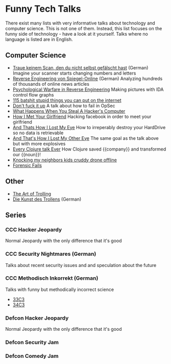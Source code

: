 # Funny Tech Talks
There exist many lists with very informative talks about technology and computer science.
This is not one of them.
Instead, this list focuses on the funny side of technology - have a look at it yourself.
Talks where no language is listed are in English.

## Computer Science
- [Traue keinem Scan, den du nicht selbst gefälscht hast](https://www.youtube.com/watch?v=7FeqF1-Z1g0) (German)
Imagine your scanner starts changing numbers and letters
- [Reverse Engineering von Spiegel-Online](https://www.youtube.com/watch?v=-YpwsdRKt8Q) (German)
Analyzing hundreds of thousands of online news articles
- [Psychological Warfare in Reverse Engineering](https://www.youtube.com/watch?v=HlUe0TUHOIc)
Making pictures with IDA control flow graphs
- [115 batshit stupid things you can put on the internet](https://www.youtube.com/watch?v=5xJXJ9pTihM)
- [Don't fuck it up](https://www.youtube.com/watch?v=J1q4Ir2J8P8)
A talk about how to fail in OpSec
- [What Happens When You Steal A Hacker's Computer](https://www.youtube.com/watch?v=Jwpg-AwJ0Jc)
- [How I Met Your Girlfriend](https://www.youtube.com/watch?v=_pQ4_AH6vks)
Hacking facebook in order to meet your girlfriend
- [And Thats How I Lost My Eye](https://www.youtube.com/watch?v=Tr7qnX3S2KA)
How to irreperably destroy your HardDrive so no data is retrievable
- [And That's How I Lost My Other Eye](https://www.youtube.com/watch?v=-bpX8YvNg6Y)
The same goal as the talk above but with more explosives
- [Every Clojure talk Ever](https://www.youtube.com/watch?v=jlPaby7suOc)
How Clojure saved {{company}} and transformed our {{noun}}!
- [Knocking my neighbors kids cruddy drone offline](https://www.youtube.com/watch?v=5CzURm7OpAA)
- [Forensic Fails](https://www.youtube.com/watch?v=NG9Cg_vBKOg)


## Other
- [The Art of Trolling](https://www.youtube.com/watch?v=AHqGV5WjS4w)
- [Die Kunst des Trollens](https://www.youtube.com/watch?v=jOhWZOn_IWY) (German)

## Series
### CCC Hacker Jeopardy
Normal Jeopardy with the only difference that it's good
### CCC Security Nightmares (German)
Talks about recent security issues and and speculation about the future
### CCC Methodisch Inkorrekt (German)
Talks with funny but methodically incorrect science
- [33C3](https://www.youtube.com/watch?v=6u7S5qeH86w)
- [34C3](https://www.youtube.com/watch?v=rf9X-jyJq4w)
### Defcon Hacker Jeopardy
Normal Jeopardy with the only difference that it's good
### Defcon Security Jam
### Defcon Comedy Jam
